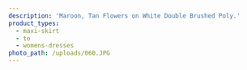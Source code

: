 ```yaml
---
description: 'Maroon, Tan Flowers on White Double Brushed Poly.'
product_types:
  - maxi-skirt
  - to
  - womens-dresses
photo_path: /uploads/060.JPG
---
```


